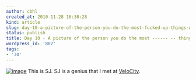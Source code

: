 ```yaml
---
author: cbhl
created_at: 2010-11-28 16:30:28
kind: article
slug: day-10-a-picture-of-the-person-you-do-the-most-fucked-up-things-with
status: publish
title: Day 10 - A picture of the person you do the most ------ -- things with
wordpress_id: '802'
tags:
- '30'
---
```


[![image](http://images.azuresky.ca/blog/wp-content/uploads/2010/11/185604-300x225.jpg "Shirley Jiang")](http://images.azuresky.ca/blog/wp-content/uploads/2010/11/185604.jpg)
This is SJ. SJ is a genius that I met at
[VeloCity](http://velocity.uwaterloo.ca/).
